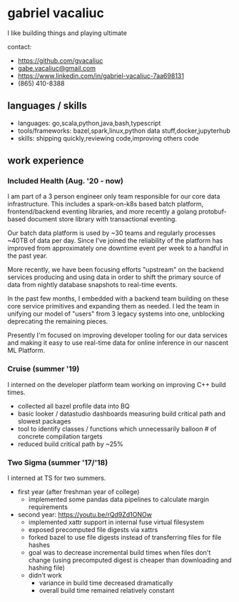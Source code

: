# gabriel vacaliuc

I like building things and playing ultimate

contact:  
* https://github.com/gvacaliuc
* gabe.vacaliuc@gmail.com
* https://www.linkedin.com/in/gabriel-vacaliuc-7aa698131
* (865) 410-8388

## languages / skills

* languages: go,scala,python,java,bash,typescript
* tools/frameworks: bazel,spark,linux,python data stuff,docker,jupyterhub
* skills: shipping quickly,reviewing code,improving others code

## work experience

### Included Health (Aug. '20 - now)

I am part of a 3 person engineer only team responsible for our core data
infrastructure.  This includes a spark-on-k8s based batch platform,
frontend/backend eventing libraries, and more recently a golang protobuf-based
document store library with transactional eventing.

Our batch data platform is used by ~30 teams and regularly processes ~40TB of
data per day.  Since I've joined the reliability of the platform has improved
from approximately one downtime event per week to a handful in the past year.

More recently, we have been focusing efforts "upstream" on the backend services
producing and using data in order to shift the primary source of data from
nightly database snapshots to real-time events.

In the past few months, I embedded with a backend team building on these core
service primitives and expanding them as needed.  I led the team in unifying our
model of "users" from 3 legacy systems into one, unblocking deprecating the remaining pieces.

Presently I'm focused on improving developer tooling for our data services
and making it easy to use real-time data for online inference in our nascent
ML Platform.

### Cruise (summer '19)

I interned on the developer platform team working on improving C++ build times.

* collected all bazel profile data into BQ
* basic looker / datastudio dashboards measuring build critical path and slowest packages
* tool to identify classes / functions which unnecessarily balloon # of concrete compilation targets
* reduced build critical path by ~25%

### Two Sigma (summer '17/'18)

I interned at TS for two summers.

* first year (after freshman year of college)
    * implemented some pandas data pipelines to calculate margin requirements
* second year: https://youtu.be/rQd9Zd1ONOw
    * implemented xattr support in internal fuse virtual filesystem
    * exposed precomputed file digests via xattrs
    * forked bazel to use file digests instead of transferring files for file hashes
    * goal was to decrease incremental build times when files don't change (using precomputed digest is cheaper than downloading and hashing file)
    * didn't work
        * variance in build time decreased dramatically
        * overall build time remained relatively constant
